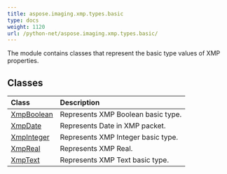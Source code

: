 ```yaml
---
title: aspose.imaging.xmp.types.basic
type: docs
weight: 1120
url: /python-net/aspose.imaging.xmp.types.basic/
---
```



The module contains classes that represent the basic type values of XMP properties.

## **Classes**
| **Class** | **Description** |
| :- | :- |
| [XmpBoolean](/imaging/python-net/aspose.imaging.xmp.types.basic/xmpboolean/) | Represents XMP Boolean basic type. |
| [XmpDate](/imaging/python-net/aspose.imaging.xmp.types.basic/xmpdate/) | Represents Date in XMP packet. |
| [XmpInteger](/imaging/python-net/aspose.imaging.xmp.types.basic/xmpinteger/) | Represents XMP Integer basic type. |
| [XmpReal](/imaging/python-net/aspose.imaging.xmp.types.basic/xmpreal/) | Represents XMP Real. |
| [XmpText](/imaging/python-net/aspose.imaging.xmp.types.basic/xmptext/) | Represents XMP Text basic type. |
